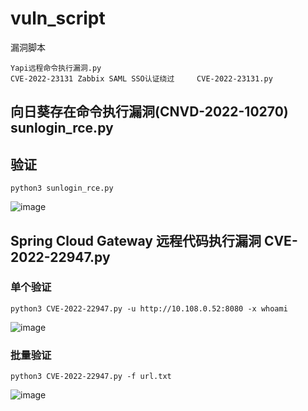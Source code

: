# vuln_script
漏洞脚本

```
Yapi远程命令执行漏洞.py
CVE-2022-23131 Zabbix SAML SSO认证绕过     CVE-2022-23131.py
```
## 向日葵存在命令执行漏洞(CNVD-2022-10270)     sunlogin_rce.py

## 验证
```
python3 sunlogin_rce.py
```
![image](https://user-images.githubusercontent.com/33044636/156746675-ae44db14-24f6-4bde-a400-07b970cf1fb5.png)




## Spring Cloud Gateway 远程代码执行漏洞       CVE-2022-22947.py

### 单个验证

```
python3 CVE-2022-22947.py -u http://10.108.0.52:8080 -x whoami
```
![image](https://user-images.githubusercontent.com/33044636/156746308-40ff11ec-fdd1-4559-8d19-8bbc94a58ae0.png)


### 批量验证

```
python3 CVE-2022-22947.py -f url.txt
```
![image](https://user-images.githubusercontent.com/33044636/156746195-85182e7c-957f-49a5-b029-4c4e9ff6da28.png)
